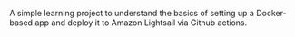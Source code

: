 A simple learning project to understand the basics of setting up a Docker-based
app and deploy it to Amazon Lightsail via Github actions.
